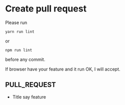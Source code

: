 # Create pull request

Please run

````
yarn run lint
````
or
````
npm run lint
````
before any commit.

If browser have your feature and it run OK, I will accept.

## PULL_REQUEST
- Title say feature

